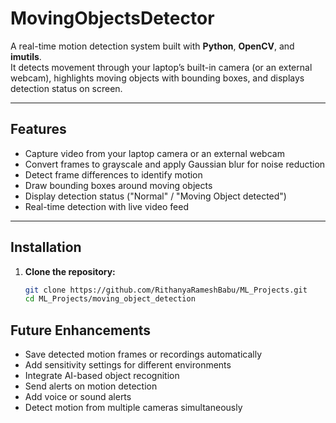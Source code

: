# MovingObjectsDetector

A real-time motion detection system built with **Python**, **OpenCV**, and **imutils**.  
It detects movement through your laptop’s built-in camera (or an external webcam), highlights moving objects with bounding boxes, and displays detection status on screen.

---

## Features
- Capture video from your laptop camera or an external webcam
- Convert frames to grayscale and apply Gaussian blur for noise reduction
- Detect frame differences to identify motion
- Draw bounding boxes around moving objects
- Display detection status ("Normal" / "Moving Object detected")
- Real-time detection with live video feed

---

## Installation

1. **Clone the repository:**
   ```bash
   git clone https://github.com/RithanyaRameshBabu/ML_Projects.git
   cd ML_Projects/moving_object_detection

## Future Enhancements
- Save detected motion frames or recordings automatically
- Add sensitivity settings for different environments
- Integrate AI-based object recognition
- Send alerts on motion detection
- Add voice or sound alerts
- Detect motion from multiple cameras simultaneously

